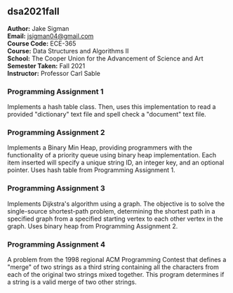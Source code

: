 ## dsa2021fall

**Author:** Jake Sigman  
**Email:** <jsigman04@gmail.com>  
**Course Code:** ECE-365  
**Course:** Data Structures and Algorithms II  
**School:** The Cooper Union for the Advancement of Science and Art  
**Semester Taken:** Fall 2021  
**Instructor:** Professor Carl Sable  


### Programming Assignment 1
Implements a hash table class. Then, uses this implementation to read a provided "dictionary" text file and spell check a "document" text file. 

### Programming Assignment 2
Implements a Binary Min Heap, providing programmers with the functionality of a priority queue using binary heap implementation. Each item inserted will specify a unique string ID, an integer key, and an optional pointer. Uses hash table from Programming Assignment 1.

### Programming Assignment 3
Implements Dijkstra's algorithm using a graph. The objective is to solve the single-source shortest-path problem, determining the shortest path in a specified graph from a specified starting vertex to each other vertex in the graph. Uses binary heap from Programming Assignment 2.

### Programming Assignment 4
A problem from the 1998 regional ACM Programming Contest that defines a "merge" of two strings as a third string containing all the characters from each of the original two strings mixed together. This program determines if a string is a valid merge of two other strings. 
